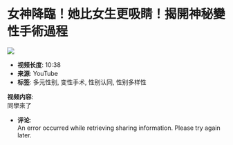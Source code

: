 # 女神降臨！她比女生更吸睛！揭開神秘變性手術過程

![](https://i.ytimg.com/an/Yu7Fc1bLWCL81kzpzIaIYA/featured_channel.jpg?v=5f715653)

- **视频长度**: 10:38
- **来源**: YouTube
- **标签**: 多元性别, 变性手术, 性别认同, 性别多样性

**视频内容**:  
同學來了

- **评论**:  
  An error occurred while retrieving sharing information. Please try again later.